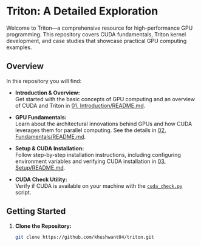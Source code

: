# Triton: A Detailed Exploration

Welcome to Triton—a comprehensive resource for high-performance GPU programming. This repository covers CUDA fundamentals, Triton kernel development, and case studies that showcase practical GPU computing examples.

## Overview

In this repository you will find:
- **Introduction & Overview:**  
  Get started with the basic concepts of GPU computing and an overview of CUDA and Triton in [01. Introduction/README.md](01.%20Introduction/README.md).

- **GPU Fundamentals:**  
  Learn about the architectural innovations behind GPUs and how CUDA leverages them for parallel computing. See the details in [02. Fundamentals/README.md](02.%20Fundamentals/README.md).

- **Setup & CUDA Installation:**  
  Follow step-by-step installation instructions, including configuring environment variables and verifying CUDA installation in [03. Setup/README.md](03.%20Setup/README.md).

- **CUDA Check Utility:**  
  Verify if CUDA is available on your machine with the [`cuda_check.py`](cuda_check.py) script.


## Getting Started

1. **Clone the Repository:**
   ```sh
   git clone https://github.com/khushwant04/triton.git